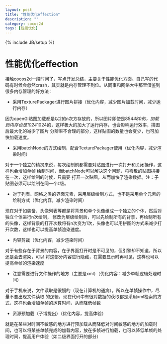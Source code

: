 ```yaml
---
layout: post
title: "性能优化effection"
description: ""
category: cocos2d
tags: [性能优化]
---
```

{% include JB/setup %}

性能优化effection
=============
接触cocos2d一段时间了，写点开发总结，主要关于性能优化方面。自己写的代码有时候会忽然crash，其实就是内存管理不到位。从同事和网络大牛那里借鉴到很多内存管理的好方法：

 - 采用TexturePackager进行图片拼接（优化内容，减少图片加载时间，减少运行内存）

因为openGl贴图加载都是以2的n次方存放的，所以图片即使是854*480的，加载到内存也是1024*1024的，这样极大的加大了运行内存，也会影响运行效率，拼图后最大化的减少了图片
分辨率不合理的部分，这样贴图的数量也会变少，也可加快加载速度。

 - 采用batchNode的方式绘制，配合TexturePackager使用（优化内容，减少渲染时间）

对于一个独立的精灵来说，每次绘制前都需要对贴图进行一次打开和关闭操作，这样也会增加单帧
绘制时间，而batchNode可以解决这个问题，将零散的贴图拼接在一次，这样绘制的时候，只需要
打开一次贴图，从而加快了渲染数据。注：子贴图必须可以绘制在同一个z级。

 - 对于列表、网格之类的界面元素，采用层级绘制方式，也不是采用单个元素的绘制方式（优化内容，减少渲染时间）

现在对于如装备、头像列表等都是将背景和单个头像组成一个独立的个体，然后对独立个体进行n次绘制，
修改为层级绘制后，可以先绘制所有的背景，再绘制所有的头像，这样背景的打开次数将有n次变为1次，头像也可以用拼图的方式来减少打开次数，这样也可以提高单帧渲染速度。

 - 内容剪裁（优化内容，减少渲染时间）

对于有些存在于背景的内容，在子界面打开时是不可见的，但引擎却不知道，所以还是会去渲染，可以
将这部分内容进行隐藏，在需要显示时再可见，这样也可以提高单帧的渲染速度

 - 注意需要进行文件操作的地方（主要是xml）（优化内容：减少单帧逻辑处理时间）

对于手机来说，文件读取是很慢的（现在计算机的通病），所以在单帧操作中，尽量不要出现文件读取
的逻辑，现在代码中有很对数据的获取都是采用xml检索的方式，这样也会增加单帧的运算时间，从而降低帧数

 - 资源预加载（子博提出）（优化内容，提高体验）

就是在某些对时间不敏感的地方进行预加载从而降低对时间敏感的地方的加载时间，也可以将某些单帧完成的加载内容，放在多帧进行加载，也可以降低单帧的处理时间，提高用户体验（如二级界面打开的部分）